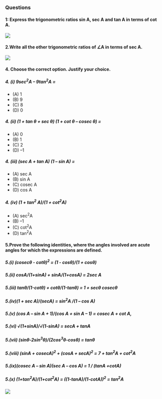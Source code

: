 ### Questions
#### 1: Express the trigonometric ratios sin A, sec A and tan A in terms of cot A.
[![](https://img.youtube.com/vi/piqy3d9q_k8/0.jpg)](https://www.youtube.com/watch?v=piqy3d9q_k8)

#### 2.Write all the other trigonometric ratios of  ∠A in terms of sec A.
[![](https://img.youtube.com/vi/wCnzYvcNMI8/0.jpg)](https://www.youtube.com/watch?v=wCnzYvcNMI8)


#### 4. Choose the correct option. Justify your choice.
##### 4. (i) 9sec<sup>2</sup>A – 9tan<sup>2</sup>A =
* (A) 1 
* (B) 9 
* (C) 8 
* (D) 0
##### 4. (ii) (1 + tan θ + sec θ) (1 + cot θ – cosec θ) =
* (A) 0 
* (B) 1 
* (C) 2 
* (D) –1
##### 4. (iii) (sec A + tan A) (1 – sin A) =
* (A) sec A 
* (B) sin A 
* (C) cosec A 
* (D) cos A
##### 4. (iv) (1 + tan<sup>2</sup> A)/(1 + cot<sup>2</sup>A)
* (A) sec<sup>2</sup>A
* (B) –1 
* (C) cot<sup>2</sup>A
* (D) tan<sup>2</sup>A

#### 5.Prove the following identities, where the angles involved are acute angles for which the expressions are defined.
##### 5.(i)  (cosecθ - cotθ)<sup>2</sup> = (1 - cosθ)/(1 + cosθ)
##### 5.(ii) cosA/(1+sinA) + sinA/(1+cosA) = 2sec A
##### 5.(iii) tanθ/(1-cotθ) + cotθ/(1-tanθ) = 1 + secθ cosecθ 
##### 5.(iv)(1 + sec A)/(secA) = sin<sup>2</sup>A /(1 – cos A)
##### 5.(v) (cos A – sin A + 1)/(cos A + sin A – 1) = cosec A + cot A,
##### 5.(vi) √(1+sinA)/√(1-sinA) = secA + tanA
##### 5.(vii) (sinθ-2sin<sup>3</sup>θ)/(2cos<sup>3</sup>θ-cosθ) = tanθ
##### 5.(viii) (sinA + cosecA)<sup>2</sup> + (cosA + secA)<sup>2</sup> = 7 + tan<sup>2</sup>A + cot<sup>2</sup>A
##### 5.(ix)(cosec A – sin A)(sec A – cos A) = 1 / (tanA +cotA)
##### 5.(x) (1+tan<sup>2</sup>A)/(1+cot<sup>2</sup>A) = ((1-tanA)/(1-cotA))<sup>2</sup> = tan<sup>2</sup>A
[![](https://img.youtube.com/vi/FbcCjgW-hQQ/0.jpg)](https://www.youtube.com/watch?v=FbcCjgW-hQQ)
